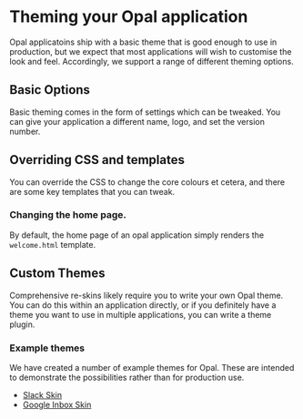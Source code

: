 # Theming your Opal application

Opal applicatoins ship with a basic theme that is good enough to use in production,
but we expect that most applications will wish to customise the look and feel.
Accordingly, we support a range of different theming options.

## Basic Options

Basic theming comes in the form of settings which can be tweaked.
You can give your application a different name, logo, and set the version number.

## Overriding CSS and templates

You can override the CSS to change the core colours et cetera, and there are some
key templates that you can tweak.

### Changing the home page.

By default, the home page of an opal application simply renders the `welcome.html`
template.

## Custom Themes

Comprehensive re-skins likely require you to write your own Opal theme. You can
do this within an application directly, or if you definitely have a theme you
want to use in multiple applications, you can write a theme plugin.

### Example themes

We have created a number of example themes for Opal. These are intended to demonstrate
the possibilities rather than for production use.

* [Slack Skin](http://github.com/openhealthcare/opal-slacktheme)
* [Google Inbox Skin](http://github.com/openhealthcare/opal-inboxtheme)

